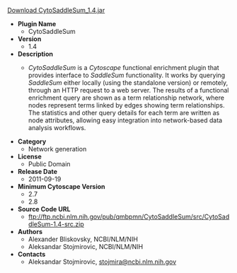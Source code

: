 <a href="CytoSaddleSum_1.4.jar">Download CytoSaddleSum_1.4.jar</a>

* __Plugin Name__
  * CytoSaddleSum
* __Version__
  * 1.4
* __Description__
  * <p><i>CytoSaddleSum</i> is a <i>Cytoscape</i> functional enrichment plugin that provides interface to <i>SaddleSum</i> functionality. It works by querying <i>SaddleSum</i> either locally (using the standalone version) or remotely, through an HTTP request to a web server. The results of a functional enrichment query are shown as a term relationship network, where nodes represent terms linked by edges showing term relationships. The statistics and other query details for each term are written as node attributes, allowing easy integration into network-based data analysis workflows.</p>
* __Category__
  * Network generation
* __License__
  * Public Domain
* __Release Date__
  * 2011-09-19
* __Minimum Cytoscape Version__
  * 2.7
  * 2.8
* __Source Code URL__
  * ftp://ftp.ncbi.nlm.nih.gov/pub/qmbpmn/CytoSaddleSum/src/CytoSaddleSum-1.4-src.zip
* __Authors__
  * Alexander Bliskovsky, NCBI/NLM/NIH
  * Aleksandar Stojmirovic, NCBI/NLM/NIH
* __Contacts__
  * Aleksandar Stojmirovic, stojmira@ncbi.nlm.nih.gov
